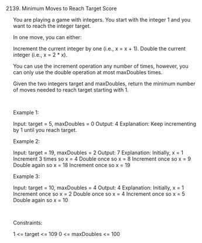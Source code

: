 2139. Minimum Moves to Reach Target Score

You are playing a game with integers. You start with the integer 1 and you want to reach the integer target.

In one move, you can either:

Increment the current integer by one (i.e., x = x + 1).
Double the current integer (i.e., x = 2 * x).

You can use the increment operation any number of times, however, you can only use the double operation at most maxDoubles times.

Given the two integers target and maxDoubles, return the minimum number of moves needed to reach target starting with 1.

 

Example 1:

Input: target = 5, maxDoubles = 0
Output: 4
Explanation: Keep incrementing by 1 until you reach target.


Example 2:

Input: target = 19, maxDoubles = 2
Output: 7
Explanation: Initially, x = 1
Increment 3 times so x = 4
Double once so x = 8
Increment once so x = 9
Double again so x = 18
Increment once so x = 19


Example 3:

Input: target = 10, maxDoubles = 4
Output: 4
Explanation: Initially, x = 1
Increment once so x = 2
Double once so x = 4
Increment once so x = 5
Double again so x = 10


 

Constraints:

1 <= target <= 109
0 <= maxDoubles <= 100